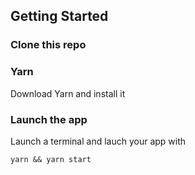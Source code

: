## Getting Started

### Clone this repo

### Yarn

Download Yarn and install it

### Launch the app

Launch a terminal and lauch your app with

`yarn && yarn start`